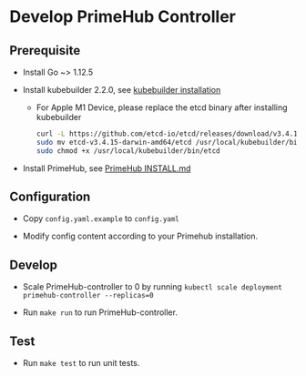 # Develop PrimeHub Controller

## Prerequisite

- Install Go ~> 1.12.5

- Install kubebuilder 2.2.0, see [kubebuilder installation](https://book.kubebuilder.io/quick-start.html#installation)

    * For Apple M1 Device, please replace the etcd binary after installing kubebuilder

        ```bash
        curl -L https://github.com/etcd-io/etcd/releases/download/v3.4.15/etcd-v3.4.15-darwin-amd64.zip | tar -xz -C /tmp/
        sudo mv etcd-v3.4.15-darwin-amd64/etcd /usr/local/kubebuilder/bin
        sudo chmod +x /usr/local/kubebuilder/bin/etcd
        ```

- Install PrimeHub, see [PrimeHub INSTALL.md](https://github.com/InfuseAI/primehub/blob/master/INSTALL.md)

## Configuration

- Copy `config.yaml.example` to `config.yaml`

- Modify config content according to your Primehub installation.

## Develop

- Scale PrimeHub-controller to 0 by running `kubectl scale deployment primehub-controller --replicas=0 `

- Run `make run` to run PrimeHub-controller.

## Test

- Run `make test` to run unit tests.
